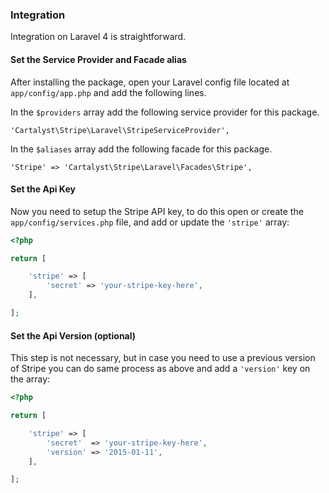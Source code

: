 ### Integration

Integration on Laravel 4 is straightforward.

#### Set the Service Provider and Facade alias

After installing the package, open your Laravel config file located at `app/config/app.php` and add the following lines.

In the `$providers` array add the following service provider for this package.

    'Cartalyst\Stripe\Laravel\StripeServiceProvider',

In the `$aliases` array add the following facade for this package.

    'Stripe' => 'Cartalyst\Stripe\Laravel\Facades\Stripe',

#### Set the Api Key

Now you need to setup the Stripe API key, to do this open or create the `app/config/services.php` file, and add or update the `'stripe'` array:

```php
<?php

return [

    'stripe' => [
        'secret' => 'your-stripe-key-here',
    ],

];
```

#### Set the Api Version (optional)

This step is not necessary, but in case you need to use a previous version of Stripe you can do same process as above and add a `'version'` key on the array:

```php
<?php

return [

    'stripe' => [
        'secret'  => 'your-stripe-key-here',
        'version' => '2015-01-11',
    ],

];
```
